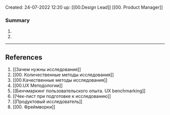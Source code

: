Created: 24-07-2022 12:20
up: [[00.Design Lead]] [[00. Product Manager]] 

### Summary
1. 
2. 
__________

## References
1. [[Зачем нужны исследования]]
2. [[00. Количественные методы исследования]]
3. [[00.Качественные методы исследования]]
5. [[00.UX Методологии]] 
6. [[Бенчмаркинг пользовательского опыта. UX benchmarking]] 
7. [[Чек-лист при подготовке к исследованию]] 
8. [[Продуктовый исследователь]] 
9. [[00. Фреймворки]] 
